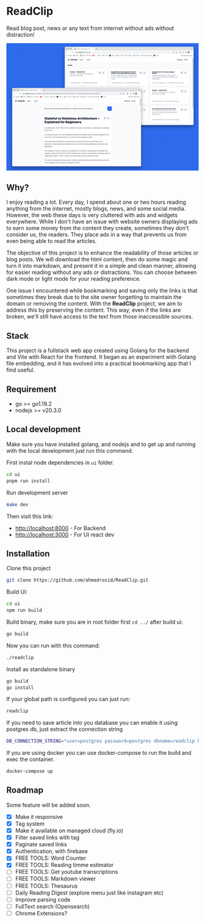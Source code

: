 # ReadClip

Read blog post, news or any text from internet without ads without distraction!

![demo](./readclip-screenshot-demo.png)

## Why?

I enjoy reading a lot. Every day, I spend about one or two hours reading anything from the internet, mostly blogs, news, and some social media. However, the web these days is very cluttered with ads and widgets everywhere. While I don't have an issue with website owners displaying ads to earn some money from the content they create, sometimes they don't consider us, the readers. They place ads in a way that prevents us from even being able to read the articles.

The objective of this project is to enhance the readability of those articles or blog posts. We will download the html content, then do some magic and turn it into markdown, and present it in a simple and clean manner, allowing for easier reading without any ads or distractions. You can choose between dark mode or light mode for your reading preference.

One issue I encountered while bookmarking and saving only the links is that sometimes they break due to the site owner forgetting to maintain the domain or removing the content. With the **ReadClip** project, we aim to address this by preserving the content. This way, even if the links are broken, we'll still have access to the text from those inaccessible sources.

## Stack

This project is a fullstack web app created using Golang for the backend and Vite with React for the frontend. It began as an experiment with Golang file embedding, and it has evolved into a practical bookmarking app that I find useful.

## Requirement

- go >= go1.19.2
- nodejs >= v20.3.0

## Local development

Make sure you have installed golang, and nodejs and to get up and running with the local development just run this command.

First instal node dependencies in `ui` folder.

```bash
cd ui
pnpm run install
```

Run development server

```bash
make dev
```

Then visit this link:

- [http://localhost:8000](http://localhost:8000) - For Backend
- [http://localhost:3000](http://localhost:3000) - For UI react dev

## Installation

Clone this project

```bash
git clone https://github.com/ahmadrosid/ReadClip.git
```

Build UI:

```bash
cd ui
npm run build
```

Build binary, make sure you are in root folder first `cd ../` after build ui:

```bash
go build
```

Now you can run with this command:

```bash
./readclip
```

Install as standalone binary

```bash
go build
go install
```

If your global path is configured you can just run:

```bash
readclip
```

If you need to save article into you database you can enable it using postgres db, just extract the connection string

```bash
DB_CONNECTION_STRING="user=postgres password=postgres dbname=readclip host=your-posgres-host sslmode=verify-full"
```

If you are using docker you can use docker-compose to run the build and exec the container.

```bash
docker-compose up
```

## Roadmap

Some feature will be added soon.

- [x] Make it responsive
- [x] Tag system
- [x] Make it available on managed cloud (fly.io)
- [x] Filter saved links with tag
- [x] Paginate saved links
- [x] Authentication, with firebase
- [x] FREE TOOLS: Word Counter
- [x] FREE TOOLS: Reading timme estimator
- [ ] FREE TOOLS: Get youtube transcriptions
- [ ] FREE TOOLS: Markdown viewer
- [ ] FREE TOOLS: Thesaurus
- [ ] Daily Reading Digest (explore menu just like instagram etc)
- [ ] Improve parsing code
- [ ] FullText search (Opensearch)
- [ ] Chrome Extensions?
